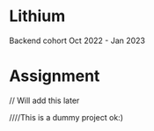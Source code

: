 # Lithium
Backend cohort Oct 2022 - Jan 2023


# Assignment
// Will add this later


////This is a dummy project ok:)